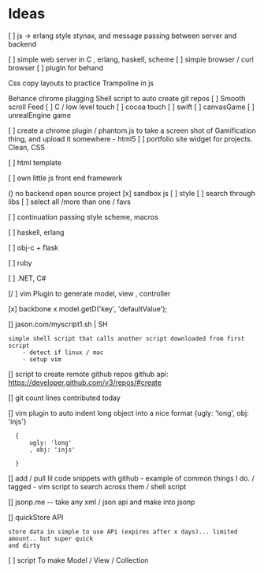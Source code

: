 
# Ideas 


[ ] js -> erlang style stynax, and message passing between server and backend

[ ] simple web server in C  , erlang, haskell, scheme
[ ] simple browser / curl browser
[ ] plugin for behand

Css copy layouts to practice
Trampoline in js

Behance chrome plugging
Shell script to auto create git repos
[ ] Smooth scroll Feed
[ ] C / low level touch
[ ] cocoa touch
[ ] swift
[ ] canvasGame
[ ] unrealEngine game

[ ] create a chrome plugin  / phantom.js to take a screen shot of Gamification thing, and upload it somewhere
	- html5
[ ] portfolio site widget for projects. Clean, CSS


[ ] html template


[ ] own little js front end framework

() no backend open source project
[x] sandbox js
    [ ] style
    [ ] search through libs
    [ ] select all /more than one / favs

[ ] continuation passing style scheme, macros

[ ] haskell, erlang
 
[ ] obj-c  + flask

[ ] ruby

[ ] .NET, C#


[/ ] vim Plugin to generate  model, view , controller

[x] backbone x 
	model.getD('key', 'defaultValue');


[] jason.com/myscript1.sh  | SH

	simple shell script that calls another script downloaded from first script
		- detect if linux / mac
		- setup vim 

[] script to create remote github repos
	github api: https://developer.github.com/v3/repos/#create


[] git count lines contributed today



[] vim plugin to auto indent long object into a nice format
      {ugly: 'long', obj: 'injs'}


      { 
          ugly: 'long'
          , obj: 'injs'

      }

[]  add / pull lil code snippets with github 
    - example of common things I do.  / tagged
    - vim script to search across them / shell script

[]  jsonp.me
    -- take any xml / json  api and make into jsonp

[]  quickStore API
 
    store data in simple to use APi (expires after x days)... limited amount.. but super quick
    and dirty


[ ] script To make Model / View / Collection

